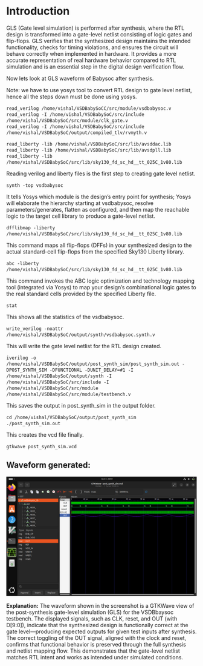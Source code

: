 # Introduction
GLS (Gate level simulation) is performed after synthesis, where the RTL design is transformed into a gate-level netlist consisting of logic gates and flip-flops. GLS verifies that the synthesized design maintains the intended functionality, checks for timing violations, and ensures the circuit will behave correctly when implemented in hardware. It provides a more accurate representation of real hardware behavior compared to RTL simulation and is an essential step in the digital design verification flow.

Now lets look at GLS waveform of Babysoc after synthesis.


Note: we have to use yosys tool to convert RTL design to gate level netlist, hence all the steps down must be done using yosys.

```
read_verilog /home/vishal/VSDBabySoCC/src/module/vsdbabysoc.v
read_verilog -I /home/vishal/VSDBabySoC/src/include /home/vishal/VSDBabySoC/src/module/clk_gate.v
read_verilog -I /home/vishal/VSDBabySoC/src/include /home/vishal/VSDBabySoC/output/compiled_tlv/rvmyth.v
```
```
read_liberty -lib /home/vishal/VSDBabySoC/src/lib/avsddac.lib
read_liberty -lib /home/vishal/VSDBabySoC/src/lib/avsdpll.lib
read_liberty -lib /home/vishal/VSDBabySoC/src/lib/sky130_fd_sc_hd__tt_025C_1v80.lib

```
Reading verilog and liberty files is the first step to creating gate level netlist.

```
synth -top vsdbabysoc
```

It tells Yosys which module is the design’s entry point for synthesis; Yosys will elaborate the hierarchy starting at vsdbabysoc, resolve parameters/generates, flatten as configured, and then map the reachable logic to the target cell library to produce a gate-level netlist.

```
dfflibmap -liberty /home/vishal/VSDBabySoC/src/lib/sky130_fd_sc_hd__tt_025C_1v80.lib
```
This command maps all flip-flops (DFFs) in your synthesized design to the actual standard-cell flip-flops from the specified Sky130 Liberty library.

```
abc -liberty /home/vishal/VSDBabySoC/src/lib/sky130_fd_sc_hd__tt_025C_1v80.lib
```
This command invokes the ABC logic optimization and technology mapping tool (integrated via Yosys) to map your design’s combinational logic gates to the real standard cells provided by the specified Liberty file.


```
stat
```
This shows all the statistics of the vsdbabysoc.
```
write_verilog -noattr /home/vishal/VSDBabySoC/output/synth/vsdbabysoc.synth.v
```
This will write the gate level netlist for the RTL design created.

```
iverilog -o /home/vishal/VSDBabySoC/output/post_synth_sim/post_synth_sim.out -DPOST_SYNTH_SIM -DFUNCTIONAL -DUNIT_DELAY=#1 -I /home/vishal/VSDBabySoC/output/synth -I /home/vishal/VSDBabySoC/src/include -I /home/vishal/VSDBabySoC/src/module /home/vishal/VSDBabySoC/src/module/testbench.v
```
This saves the output in post_synth_sim in the output folder.

```
cd /home/vishal/VSDBabySoC/output/post_synth_sim
./post_synth_sim.out
```
This creates the vcd file finally.

```
gtkwave post_synth_sim.vcd

```

## Waveform generated:

<img src="../Screenshots-20251006T162544Z-1-001/Screenshots/Screenshot from 2025-10-06 20-01-51.png" alt="My Diagram" width="900"/>

**Explanation:** The waveform shown in the screenshot is a GTKWave view of the post-synthesis gate-level simulation (GLS) for the VSDBbaysoc testbench. The displayed signals, such as CLK, reset, and OUT (with D[9:0]), indicate that the synthesized design is functionally correct at the gate level—producing expected outputs for given test inputs after synthesis. The correct toggling of the OUT signal, aligned with the clock and reset, confirms that functional behavior is preserved through the full synthesis and netlist mapping flow. This demonstrates that the gate-level netlist matches RTL intent and works as intended under simulated conditions.





